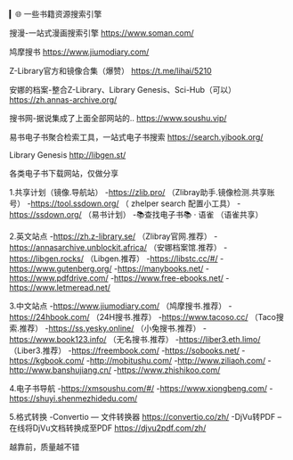 ▎🌐 一些书籍资源搜索引擎

搜漫-一站式漫画搜索引擎
https://www.soman.com/

鸠摩搜书
https://www.jiumodiary.com/

Z-Library官方和镜像合集（爆赞）
https://t.me/lihai/5210

安娜的档案-整合Z-Library、Library Genesis、Sci-Hub（可以）
https://zh.annas-archive.org/

搜书网-据说集成了上面全部网站的..
https://www.soushu.vip/

易书电子书聚合检索工具，一站式电子书搜索
https://search.yibook.org/

Library Genesis
http://libgen.st/





各类电子书下载网站，仅做分享

1.共享计划（镜像.导航站）
-https://zlib.pro/  （Zlibray助手.镜像检测.共享账号）
-https://tool.ssdown.org/ （ zhelper search 配置小工具）
-https://ssdown.org/  （易书计划）
-📚查找电子书📚 · 语雀 （语雀共享）

2.英文站点
-https://zh.z-library.se/ （Zlibray官网.推荐）
-https://annasarchive.unblockit.africa/  （安娜档案馆.推荐）
-https://libgen.rocks/ （Libgen.推荐）
-https://libstc.cc/#/ 
-https://www.gutenberg.org/ 
-https://manybooks.net/ 
-https://www.pdfdrive.com/ 
-https://www.free-ebooks.net/
-https://www.letmeread.net/ 

3.中文站点
-https://www.jiumodiary.com/ （鸠摩搜书.推荐）
-https://24hbook.com/  （24H搜书.推荐）
-https://www.tacoso.cc/  （Taco搜索.推荐）
-https://ss.yesky.online/  （小兔搜书.推荐）
-https://www.book123.info/  （无名搜书.推荐）
-https://liber3.eth.limo/ （Liber3.推荐）
-https://freembook.com/ 
-https://sobooks.net/ 
-https://kgbook.com/ 
-http://mobitushu.com/ 
-http://www.ziliaoh.com/ 
-http://www.banshujiang.cn/ 
-https://www.zhishikoo.com/ 

4.电子书导航
-https://xmsoushu.com/#/ 
-https://www.xiongbeng.com/ 
-https://shuyi.shenmezhidedu.com/ 

5.格式转换
-Convertio — 文件转换器 
https://convertio.co/zh/
-DjVu转PDF – 在线将DjVu文档转换成至PDF
https://djvu2pdf.com/zh/ 

越靠前，质量越不错

